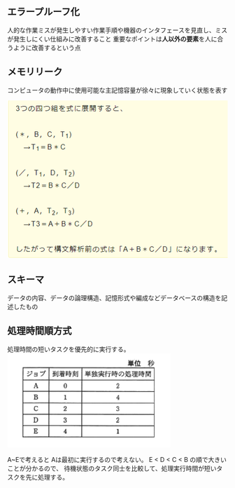 ## エラープルーフ化
人的な作業ミスが発生しやすい作業手順や機器のインタフェースを見直し、ミスが発生しにくい仕組みに改善すること
重要なポイントは**人以外の要素**を人に合うように改善するという点

## メモリリーク
コンピュータの動作中に使用可能な主記憶容量が徐々に現象していく状態を表す


![picture 2](../../../images/013b991b06f9c9aea25d037287bdbc06f72c02cab37a694a0ba987ffa6a03212.png)


## スキーマ
データの内容、データの論理構造、記憶形式や編成などデータベースの構造を記述したもの


## 処理時間順方式
処理時間の短いタスクを優先的に実行する。
![picture 1](../../../images/94c0b25e6147aa8a195d704b633eac16bafe419c8f19abbc31d92744256a547d.png)

A~Eで考えると
Aは最初に実行するので考えない。
E < D < C < B
の順で大きいことが分かるので、
待機状態のタスク同士を比較して、処理実行時間が短いタスクを先に処理する。
